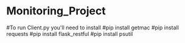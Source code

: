 ﻿# Monitoring_Project
﻿#To run Client.py you'll need to install
﻿#pip install getmac
﻿#pip install requests
﻿#pip install flask_restful
﻿#pip install psutil

